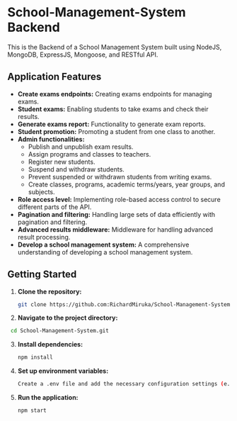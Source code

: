 # School-Management-System Backend

This is the Backend of a School Management System built using NodeJS, MongoDB, ExpressJS, Mongoose, and RESTful API.


## Application Features

- **Create exams endpoints:** Creating exams endpoints for managing exams.
- **Student exams:** Enabling students to take exams and check their results.
- **Generate exams report:** Functionality to generate exam reports.
- **Student promotion:** Promoting a student from one class to another.
- **Admin functionalities:** 
  - Publish and unpublish exam results.
  - Assign programs and classes to teachers.
  - Register new students.
  - Suspend and withdraw students.
  - Prevent suspended or withdrawn students from writing exams.
  - Create classes, programs, academic terms/years, year groups, and subjects.
- **Role access level:** Implementing role-based access control to secure different parts of the API.
- **Pagination and filtering:** Handling large sets of data efficiently with pagination and filtering.
- **Advanced results middleware:** Middleware for handling advanced result processing.
- **Develop a school management system:** A comprehensive understanding of developing a school management system.


## Getting Started

1. **Clone the repository:**
   ```bash
   git clone https://github.com:RichardMiruka/School-Management-System.git
   ```
2. **Navigate to the project directory:**
  ```bash
   cd School-Management-System.git
   ```
3. **Install dependencies:**
   ```bash
   npm install
   ```
4. **Set up environment variables:**
    ```bash
    Create a .env file and add the necessary configuration settings (e.g., database URL, JWT secret).
   ```

6. **Run the application:**
   ```bash
   npm start
   ```

